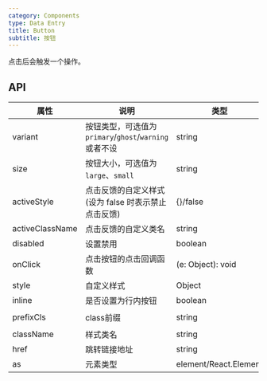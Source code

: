 ```yaml
---
category: Components
type: Data Entry
title: Button
subtitle: 按钮
---
```


点击后会触发一个操作。


## API

属性 | 说明 | 类型 | 默认值
----|-----|------|------
| variant    | 按钮类型，可选值为`primary`/`ghost`/`warning`或者不设  |   string   |   -  |
| size    | 按钮大小，可选值为`large`、`small` | string | `large`|
| activeStyle  | 点击反馈的自定义样式 (设为 false 时表示禁止点击反馈) | {}/false | {} |
| activeClassName  | 点击反馈的自定义类名 | string |  |
| disabled   | 设置禁用  | boolean |    false  |
| onClick    | 点击按钮的点击回调函数 | (e: Object): void |   无  |
| style    | 自定义样式 |   Object  | 无 |
| inline     | 是否设置为行内按钮  | boolean |   false  |
| prefixCls |  class前缀 | string | `hehe-button` |
| className |  样式类名 | string | 无 |
| href |  跳转链接地址 | string | 无 |
| as |  元素类型 | element/React.Element | <a> |
